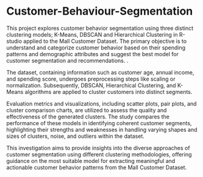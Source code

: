 # Customer-Behaviour-Segmentation

This project explores customer behavior segmentation using three distinct clustering models; K-Means, DBSCAN and Hierarchical Clustering in R-studio applied to the Mall Customer Dataset. The primary objective is to understand and categorize customer behavior based on their spending patterns and demographic attributes and suggest the best model for customer segmentation and recommendations. .

The dataset, containing information such as customer age, annual income, and spending score, undergoes preprocessing steps like scaling or normalization. Subsequently, DBSCAN, Hierarchical Clustering, and K-Means algorithms are applied to cluster customers into distinct segments.

Evaluation metrics and visualizations, including scatter plots, pair plots, and cluster comparison charts, are utilized to assess the quality and effectiveness of the generated clusters. The study compares the performance of these models in identifying coherent customer segments, highlighting their strengths and weaknesses in handling varying shapes and sizes of clusters, noise, and outliers within the dataset.

This investigation aims to provide insights into the diverse approaches of customer segmentation using different clustering methodologies, offering guidance on the most suitable model for extracting meaningful and actionable customer behavior patterns from the Mall Customer Dataset.
